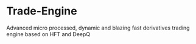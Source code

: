 # Trade-Engine
Advanced micro processed, dynamic and blazing fast derivatives trading engine based on HFT and DeepQ
